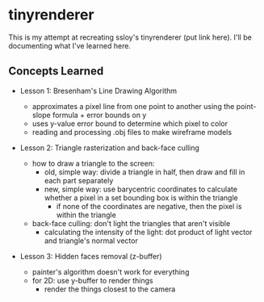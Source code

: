 # tinyrenderer

This is my attempt at recreating ssloy's tinyrenderer (put link here).
I'll be documenting what I've learned here.


## Concepts Learned
* Lesson 1: Bresenham's Line Drawing Algorithm
  - approximates a pixel line from one point to another using the point-slope formula + error bounds on y
  - uses y-value error bound to determine which pixel to color  
  - reading and processing .obj files to make wireframe models

* Lesson 2: Triangle rasterization and back-face culling
  - how to draw a triangle to the screen:
     - old, simple way: divide a triangle in half, then draw and fill in each part separately
     - new, simple way: use barycentric coordinates to calculate whether a pixel in a set bounding box is within the triangle
       - if none of the coordinates are negative, then the pixel is within the triangle 
  - back-face culling: don't light the triangles that aren't visible
     - calculating the intensity of the light: dot product of light vector and triangle's normal vector  

* Lesson 3: Hidden faces removal (z-buffer)
  - painter's algorithm doesn't work for everything
  - for 2D: use y-buffer to render things
    - render the things closest to the camera

